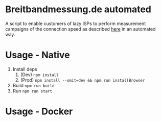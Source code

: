 # Breitbandmessung.de automated

A script to enable customers of lazy ISPs to perform measurement campaigns of the connection speed as described [here](https://breitbandmessung.de/desktop-app) in an automated way.

# Usage - Native

1. Install deps
   1. (Dev) `npm install `
   2. (Prod) `npm install --omit=dev && npm run installBrowser`
2. Build `npm run build` 
3. Run `npm run start` 

# Usage - Docker
